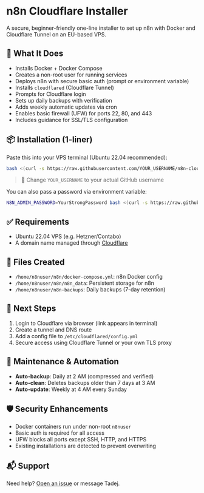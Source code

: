 # n8n Cloudflare Installer

A secure, beginner-friendly one-line installer to set up n8n with Docker and Cloudflare Tunnel on an EU-based VPS.

## 🚀 What It Does
- Installs Docker + Docker Compose
- Creates a non-root user for running services
- Deploys n8n with secure basic auth (prompt or environment variable)
- Installs `cloudflared` (Cloudflare Tunnel)
- Prompts for Cloudflare login
- Sets up daily backups with verification
- Adds weekly automatic updates via cron
- Enables basic firewall (UFW) for ports 22, 80, and 443
- Includes guidance for SSL/TLS configuration

## 📦 Installation (1-liner)
Paste this into your VPS terminal (Ubuntu 22.04 recommended):

```bash
bash <(curl -s https://raw.githubusercontent.com/YOUR_USERNAME/n8n-cloudflare-installer/main/install.sh)
```

> 🔐 Change `YOUR_USERNAME` to your actual GitHub username

You can also pass a password via environment variable:
```bash
N8N_ADMIN_PASSWORD=YourStrongPassword bash <(curl -s https://raw.githubusercontent.com/YOUR_USERNAME/n8n-cloudflare-installer/main/install.sh)
```

## ✅ Requirements
- Ubuntu 22.04 VPS (e.g. Hetzner/Contabo)
- A domain name managed through [Cloudflare](https://dash.cloudflare.com/)

## 📁 Files Created
- `/home/n8nuser/n8n/docker-compose.yml`: n8n Docker config
- `/home/n8nuser/n8n/n8n_data`: Persistent storage for n8n
- `/home/n8nuser/n8n-backups`: Daily backups (7-day retention)

## 🔧 Next Steps
1. Login to Cloudflare via browser (link appears in terminal)
2. Create a tunnel and DNS route
3. Add a config file to `/etc/cloudflared/config.yml`
4. Secure access using Cloudflare Tunnel or your own TLS proxy

## 🔄 Maintenance & Automation
- **Auto-backup**: Daily at 2 AM (compressed and verified)
- **Auto-clean**: Deletes backups older than 7 days at 3 AM
- **Auto-update**: Weekly at 4 AM every Sunday

## 🛡️ Security Enhancements
- Docker containers run under non-root `n8nuser`
- Basic auth is required for all access
- UFW blocks all ports except SSH, HTTP, and HTTPS
- Existing installations are detected to prevent overwriting

## 📬 Support
Need help? [Open an issue](https://github.com/YOUR_USERNAME/n8n-cloudflare-installer/issues) or message Tadej.
